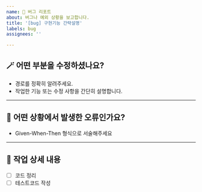 ```yaml
---
name: 🐞 버그 리포트
about: 버그나 예외 상황을 보고합니다.
title: '[bug] 구현기능 간략설명'
labels: bug
assignees: ''

---
```


## 🪄 어떤 부분을 수정하셨나요?
- 경로를 정확히 알려주세요.  
- 작업한 기능 또는 수정 사항을 간단히 설명합니다.

---

## 🔎 어떤 상황에서 발생한 오류인가요?
- Given-When-Then 형식으로 서술해주세요

---

## 📌 작업 상세 내용
- [ ] 코드 정리
- [ ] 테스트코드 작성
